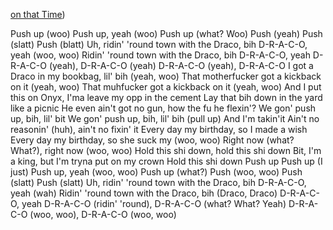[on that Time](https://genius.com/Playboi-carti-on-that-time-lyrics))

Push up (woo)
Push up, yeah (woo)
Push up (what? Woo)
Push (yeah)
Push (slatt)
Push (blatt)
Uh, ridin' 'round town with the Draco, bih
D-R-A-C-O, yeah (woo, woo)
Ridin' 'round town with the Draco, bih
D-R-A-C-O, yeah
D-R-A-C-O (yeah), D-R-A-C-O (yeah)
D-R-A-C-O (yeah), D-R-A-C-O
I got a Draco in my bookbag, lil' bih (yeah, woo)
That motherfucker got a kickback on it (yeah, woo)
That muhfucker got a kickback on it (yeah, woo)
And I put this on Onyx, I'ma leave my opp in the cement
Lay that bih down in the yard like a picnic
He even ain't got no gun, how the fu he flexin'?
We gon' push up, bih, lil' bit
We gon' push up, bih, lil' bih (pull up)
And I'm takin'it
Ain't no reasonin' (huh), ain't no fixin' it
Every day my birthday, so I made a wish
Every day my birthday, so she suck my (woo, woo)
Right now (what? What?), right now (woo, woo)
Hold this shi down, hold this shi down
Bit, I'm a king, but I'm tryna put on my crown
Hold this shi down
Push up
Push up (I just)
Push up, yeah (woo, woo)
Push up (what?)
Push (woo, woo)
Push (slatt)
Push (slatt)
Uh, ridin' 'round town with the Draco, bih
D-R-A-C-O, yeah (wah)
Ridin' 'round town with the Draco, bih (Draco, Draco)
D-R-A-C-O, yeah
D-R-A-C-O (ridin' 'round), D-R-A-C-O (what? What? Yeah)
D-R-A-C-O (woo, woo), D-R-A-C-O (woo, woo)
